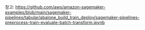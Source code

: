 참고: https://github.com/aws/amazon-sagemaker-examples/blob/main/sagemaker-pipelines/tabular/abalone_build_train_deploy/sagemaker-pipelines-preprocess-train-evaluate-batch-transform.ipynb  